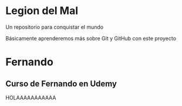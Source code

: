 # Legion del Mal
Un repositorio para conquistar el mundo

Básicamente aprenderemos más sobre Git y GitHub con este proyecto


# Fernando


## Curso de Fernando en Udemy

HOLAAAAAAAAAAA